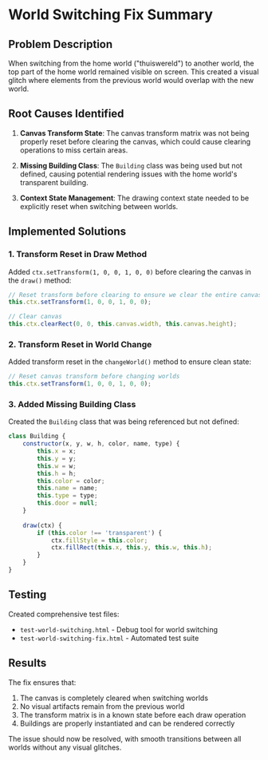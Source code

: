 # World Switching Fix Summary

## Problem Description
When switching from the home world ("thuiswereld") to another world, the top part of the home world remained visible on screen. This created a visual glitch where elements from the previous world would overlap with the new world.

## Root Causes Identified

1. **Canvas Transform State**: The canvas transform matrix was not being properly reset before clearing the canvas, which could cause clearing operations to miss certain areas.

2. **Missing Building Class**: The `Building` class was being used but not defined, causing potential rendering issues with the home world's transparent building.

3. **Context State Management**: The drawing context state needed to be explicitly reset when switching between worlds.

## Implemented Solutions

### 1. Transform Reset in Draw Method
Added `ctx.setTransform(1, 0, 0, 1, 0, 0)` before clearing the canvas in the `draw()` method:
```javascript
// Reset transform before clearing to ensure we clear the entire canvas
this.ctx.setTransform(1, 0, 0, 1, 0, 0);

// Clear canvas
this.ctx.clearRect(0, 0, this.canvas.width, this.canvas.height);
```

### 2. Transform Reset in World Change
Added transform reset in the `changeWorld()` method to ensure clean state:
```javascript
// Reset canvas transform before changing worlds
this.ctx.setTransform(1, 0, 0, 1, 0, 0);
```

### 3. Added Missing Building Class
Created the `Building` class that was being referenced but not defined:
```javascript
class Building {
    constructor(x, y, w, h, color, name, type) {
        this.x = x;
        this.y = y;
        this.w = w;
        this.h = h;
        this.color = color;
        this.name = name;
        this.type = type;
        this.door = null;
    }
    
    draw(ctx) {
        if (this.color !== 'transparent') {
            ctx.fillStyle = this.color;
            ctx.fillRect(this.x, this.y, this.w, this.h);
        }
    }
}
```

## Testing
Created comprehensive test files:
- `test-world-switching.html` - Debug tool for world switching
- `test-world-switching-fix.html` - Automated test suite

## Results
The fix ensures that:
1. The canvas is completely cleared when switching worlds
2. No visual artifacts remain from the previous world
3. The transform matrix is in a known state before each draw operation
4. Buildings are properly instantiated and can be rendered correctly

The issue should now be resolved, with smooth transitions between all worlds without any visual glitches.